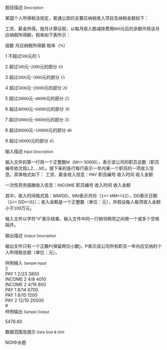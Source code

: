 <div class="panel panel-default">
<div class="area-title">
<span>
题目描述
<small>Description</small>
</span></div>
<div class="panel-body">

<p><span>某国个人所得税法规定，普通公民的主要应纳税收入项目及纳税金额如下：</span></p>
<p><span>工资、薪金所得。按月计算征税，以每月收入额减除费用<span style="font-family: Verdana;">800</span><span style="">元后的余额作爲该月应纳税所得额，税率如下表所示：</span></span></p>
<p><span>级数 月应纳税所得额 税率（<span style="font-family: Verdana;">%</span><span style="">）</span></span></p>
<p><span>1 <span style="">不超过</span><span style="font-family: Verdana;">500</span><span style="">元的 </span><span style="font-family: Verdana;">5</span></span></p>
<p><span>2 <span style="">超过</span><span style="font-family: Verdana;">500</span><span style="">元</span><span style="font-family: Verdana;">~2000</span><span style="">元的部分 </span><span style="font-family: Verdana;">10</span></span></p>
<p><span>3 <span style="">超过</span><span style="font-family: Verdana;">2000</span><span style="">元</span><span style="font-family: Verdana;">~5000</span><span style="">元的部分 </span><span style="font-family: Verdana;">15</span></span></p>
<p><span>4 <span style="">超过</span><span style="font-family: Verdana;">5000</span><span style="">元</span><span style="font-family: Verdana;">~20000</span><span style="">元的部分 </span><span style="font-family: Verdana;">20</span></span></p>
<p><span>5 <span style="">超过</span><span style="font-family: Verdana;">20000</span><span style="">元</span><span style="font-family: Verdana;">~40000</span><span style="">元的部分 </span><span style="font-family: Verdana;">25</span></span></p>
<p><span>6 <span style="">超过</span><span style="font-family: Verdana;">40000</span><span style="">元</span><span style="font-family: Verdana;">~60000</span><span style="">元的部分 </span><span style="font-family: Verdana;">30</span></span></p>
<p><span>7 <span style="">超过</span><span style="font-family: Verdana;">60000</span><span style="">元</span><span style="font-family: Verdana;">~80000</span><span style="">元的部分 </span><span style="font-family: Verdana;">35</span></span></p>
<p><span>8 <span style="">超过</span><span style="font-family: Verdana;">80000</span><span style="">元</span><span style="font-family: Verdana;">~100000</span><span style="">元的部分 </span><span style="font-family: Verdana;">40</span></span></p>
<p><span>9 <span style="">超过</span><span style="font-family: Verdana;">100000</span><span style="">元的部分 </span><span style="font-family: Verdana;">45</span></span></p>

</div>
</div>

<div class="panel panel-default">
<div class="area-title">
<span>
输入描述
<small>Input Description</small>
</span></div>
<div class="panel-body">
<p><span>输入文件的第一行爲一个正整数<span style="font-family: Arial;">M</span><span style="">（</span><span style="font-family: Arial;">M&lt;= 50000</span><span style="">），表示该公司的职员总数（职员编号依次爲</span><span style="font-family: Arial;">1,2,</span><span style="">…</span><span style="font-family: Arial;">,M</span><span style="">）。接下来的各行每行表示一年内某一个职员的一项收入信息。具体格式如下： 工资、薪金收入信息：</span><span style="font-family: Arial;">PAY </span><span style="">职员编号 收入时间 收入金额</span></span></p>
<p><span>一次性劳务报酬收入信息：<span style="font-family: Arial;">INCOME </span><span style="">职员编号 收入时间 收入金额</span></span></p>
<p><span>其中，收入时间格式爲：<span style="font-family: Arial;">MM/DD</span><span style="">，</span><span style="font-family: Arial;">MM</span><span style="">表示月份（</span><span style="font-family: Arial;">1&lt;= MM&lt;=12</span><span style="">），</span><span style="font-family: Arial;">DD</span><span style="">表示日期（</span><span style="font-family: Arial;">1&lt;= DD&lt;=31</span><span style="">）；收入金额是一个正整数（单位：元），并假设每人每项收入金额小于</span><span style="font-family: Arial;">100</span><span style="">万元。</span></span></p>
<p><span>输入文件以字符“<span style="font-family: Arial;">#</span><span style="">”表示结束。输入文件中同一行相邻两项之间用一个或多个空格隔开。</span></span></p>

</div>
</div>
<div  class="panel panel-default">
<div class="area-title">
<span>
输出描述
<small>Output Description</small>
</span></div>
<div class="panel-body">

<p class="p0">输出文件只有一个正数<span style="font-family: Arial;">P(</span><span style="font-family: 宋体;">保留两位小数</span><span style="font-family: Arial;">)</span><span style="font-family: 宋体;">，</span><span style="font-family: Arial;">P</span><span style="font-family: 宋体;">表示该公司所有职员一年内应交纳的个人所得税总额（单位：元）。</span></p>

</div>
</div>


<div class="panel panel-default">
<div class="area-title">
<span>
样例输入
<small>Sample Input</small>
</span></div>
<div class="panel-body">
<div>2</div>
<div>PAY 1 2/23 3800</div>
<div>INCOME 2 4/8 4010</div>
<div>INCOME 2 4/18 800</div>
<div>PAY 1 8/14 6700</div>
<div>PAY 1 8/10 1200</div>
<div>PAY 2 12/10 20000</div>
<div>#</div>

</div>
</div>

<div class="panel panel-default">
<div class="area-title">
<span>
样例输出
<small>Sample Output</small>
</span></div>
<div class="panel-body">
<p>5476.60</p>

</div>
</div>

<div class="panel panel-default">
<div class="area-title">
<span>
数据范围及提示
<small>Data Size & Hint</small>
</span></div>
<div class="panel-body">
<p>NOI中水题</p>
</div>
</div>